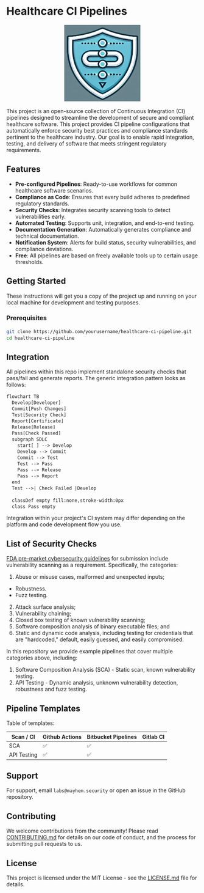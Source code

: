 # Healthcare CI Pipelines

<p align="center">
  <img src="img/logo.png" alt="Healthcare CI Pipelines" width="200" height="200">
</p>


This project is an open-source collection of Continuous Integration (CI) pipelines designed to streamline the development of secure and compliant healthcare software. This project provides CI pipeline configurations that automatically enforce security best practices and compliance standards pertinent to the healthcare industry. Our goal is to enable rapid integration, testing, and delivery of software that meets stringent regulatory requirements.

## Features

- **Pre-configured Pipelines**: Ready-to-use workflows for common healthcare software scenarios.
- **Compliance as Code**: Ensures that every build adheres to predefined regulatory standards.
- **Security Checks**: Integrates security scanning tools to detect vulnerabilities early.
- **Automated Testing**: Supports unit, integration, and end-to-end testing.
- **Documentation Generation**: Automatically generates compliance and technical documentation.
- **Notification System**: Alerts for build status, security vulnerabilities, and compliance deviations.
- **Free**: All pipelines are based on freely available tools up to certain usage thresholds.

## Getting Started

These instructions will get you a copy of the project up and running on your local machine for development and testing purposes.

### Prerequisites

```bash
git clone https://github.com/yourusername/healthcare-ci-pipeline.git
cd healthcare-ci-pipeline
```

## Integration

All pipelines within this repo implement standalone security checks that pass/fail and generate reports. The generic integration pattern looks as follows:


```mermaid
flowchart TB
  Develop[Developer]
  Commit[Push Changes]
  Test[Security Check]
  Report[Certificate]
  Release[Release]
  Pass[Check Passed]
  subgraph SDLC
    start[ ] --> Develop
    Develop --> Commit
    Commit --> Test
    Test --> Pass
    Pass --> Release
    Pass --> Report
  end
  Test -->| Check Failed |Develop

  classDef empty fill:none,stroke-width:0px
  class Pass empty

```

  Integration within your project's CI system may differ depending on the platform and code development flow you use.


## List of Security Checks

[FDA pre-market cybersecurity guidelines](https://www.fda.gov/regulatory-information/search-fda-guidance-documents/cybersecurity-medical-devices-quality-system-considerations-and-content-premarket-submissions) for submission include vulnerability scanning as a requirement. Specifically, the categories:

1. Abuse or misuse cases, malformed and unexpected inputs;
  - Robustness.
  - Fuzz testing.
2. Attack surface analysis;
3. Vulnerability chaining;
4. Closed box testing of known vulnerability scanning;
5. Software composition analysis of binary executable files; and
6. Static and dynamic code analysis, including testing for credentials that are "hardcoded," default, easily guessed, and easily compromised.

In this repository we provide example pipelines that cover multiple categories above, including:

1. Software Composition Analysis (SCA) - Static scan, known vulnerability testing.
2. API Testing - Dynamic analysis, unknown vulnerability detection, robustness and fuzz testing.

## Pipeline Templates

Table of templates:

| Scan / CI   | Github Actions     | Bitbucket Pipelines | Gitlab CI |
|-------------|--------------------|---------------------|-----------|
| SCA         | :white_check_mark: | :white_check_mark:  |           |
| API Testing | :white_check_mark: | :white_check_mark:  |           |



## Support

For support, email `labs@mayhem.security` or open an issue in the GitHub repository.

## Contributing

We welcome contributions from the community! Please read [CONTRIBUTING.md](CONTRIBUTING.md) for details on our code of conduct, and the process for submitting pull requests to us.

## License

This project is licensed under the MIT License - see the [LICENSE.md](LICENSE.md) file for details.
